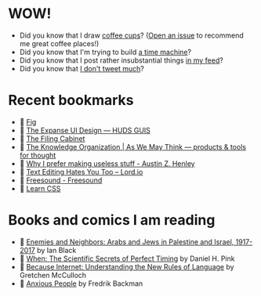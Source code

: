 # WOW!

- Did you know that I draw [coffee cups](https://papercups.mamuso.net/)? ([Open an issue](https://github.com/mamuso/papercups/issues) to recommend me great coffee places!)
- Did you know that I'm trying to build [a time machine](https://github.com/mamuso/fluxcapacitor)?
- Did you know that I post rather insubstantial things [in my feed](https://feed.mamuso.net/)?
- Did you know that [I don't tweet much](https://twitter.com/mamuso)?

# Recent bookmarks

- 👀 [Fig](https://fig.io/)
- 👀 [The Expanse UI Design — HUDS GUIS](https://www.hudsandguis.com/home/2021/theexpanse)
- 👀 [The Filing Cabinet](https://placesjournal.org/article/the-filing-cabinet-and-20th-century-information-infrastructure/?cn-reloaded=1&cn-reloaded=1)
- 👀 [The Knowledge Organization | As We May Think — products & tools for thought](https://fibery.io/blog/the-knowledge-organization/)
- 👀 [Why I prefer making useless stuff - Austin Z. Henley](https://web.eecs.utk.edu/~azh/blog/makinguselessstuff.html)
- 👀 [Text Editing Hates You Too – Lord.io](https://lord.io/text-editing-hates-you-too/)
- 👀 [Freesound - Freesound](https://freesound.org/)
- 👀 [Learn CSS](https://web.dev/learn/css/)


# Books and comics I am reading

- 📘 [Enemies and Neighbors: Arabs and Jews in Palestine and Israel, 1917-2017](https://www.goodreads.com/book/show/36523502) by Ian   Black
- 📘 [When: The Scientific Secrets of Perfect Timing](https://www.goodreads.com/book/show/35786699) by Daniel H. Pink
- 📘 [Because Internet: Understanding the New Rules of Language](https://www.goodreads.com/book/show/37834053) by Gretchen McCulloch
- 📘 [Anxious People](https://www.goodreads.com/book/show/49534036) by Fredrik Backman

